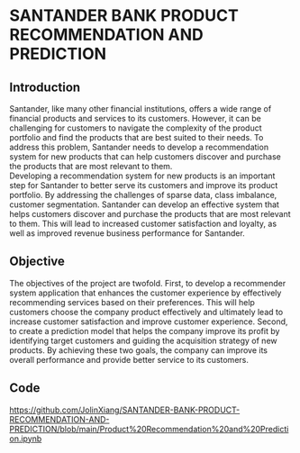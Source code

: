 # SANTANDER BANK PRODUCT RECOMMENDATION AND PREDICTION

## Introduction
Santander, like many other financial institutions, offers a wide range of financial products and services to its customers. However, it can be challenging for customers to navigate the complexity of the product portfolio and find the products that are best suited to their needs. To address this problem, Santander needs to develop a recommendation system for new products that can help customers discover and purchase the products that are most relevant to them.<br>
Developing a recommendation system for new products is an important step for Santander to better serve its customers and improve its product portfolio. By addressing the challenges of sparse data, class imbalance, customer segmentation. Santander can develop an effective system that helps customers discover and purchase the products that are most relevant to them. This will lead to increased customer satisfaction and loyalty, as well as improved revenue business performance for Santander.
## Objective
The objectives of the project are twofold. First, to develop a recommender system application that enhances the customer experience by effectively recommending services based on their preferences. This will help customers choose the company product effectively and ultimately lead to increase customer satisfaction and improve customer experience. Second, to create a prediction model that helps the company improve its profit by identifying target customers and guiding the acquisition strategy of new products. By achieving these two goals, the company can improve its overall performance and provide better service to its customers.
## Code
https://github.com/JolinXiang/SANTANDER-BANK-PRODUCT-RECOMMENDATION-AND-PREDICTION/blob/main/Product%20Recommendation%20and%20Prediction.ipynb
